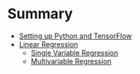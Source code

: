 # Summary


- [Setting up Python and TensorFlow](ch1-setup/intro.md)
- [Linear Regression]()
    - [Single Variable Regression]()
    - [Multivariable Regression]()


































